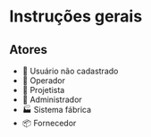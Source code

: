 # Instruções gerais
## Atores
- 👤 Usuário não cadastrado
- 👷 Operador
- 📐 Projetista
- 💼 Administrador
- 🏭 Sistema fábrica
- 📦 Fornecedor
